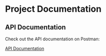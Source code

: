 
# Project Documentation

## API Documentation

Check out the API documentation on Postman:

<a href="https://documenter.getpostman.com/view/28107671/2s9YsRaoPS ">API Documentation</a>
